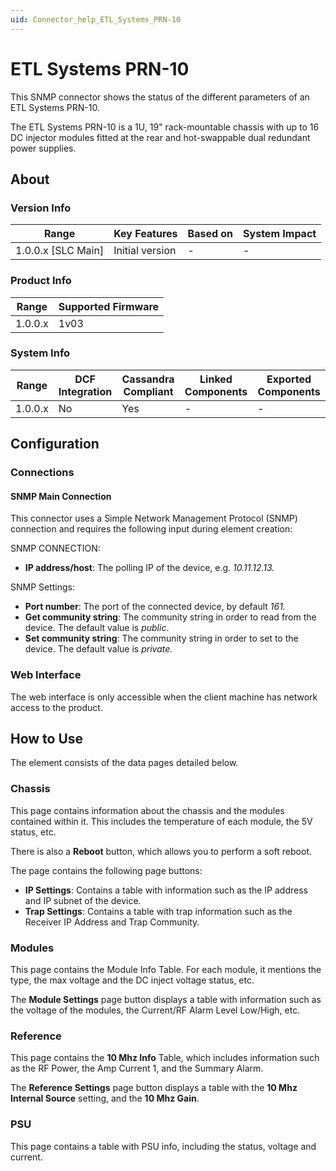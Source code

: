 ```yaml
---
uid: Connector_help_ETL_Systems_PRN-10
---
```


# ETL Systems PRN-10

This SNMP connector shows the status of the different parameters of an ETL Systems PRN-10.

The ETL Systems PRN-10 is a 1U, 19" rack-mountable chassis with up to 16 DC injector modules fitted at the rear and hot-swappable dual redundant power supplies.

## About

### Version Info

| Range                | Key Features     | Based on     | System Impact     |
|----------------------|------------------|--------------|-------------------|
| 1.0.0.x \[SLC Main\] | Initial version  | \-           | \-                |

### Product Info

| Range     | Supported Firmware     |
|-----------|------------------------|
| 1.0.0.x   | 1v03                   |

### System Info

| Range     | DCF Integration     | Cassandra Compliant     | Linked Components     | Exported Components     |
|-----------|---------------------|-------------------------|-----------------------|-------------------------|
| 1.0.0.x   | No                  | Yes                     | \-                    | \-                      |

## Configuration

### Connections

#### SNMP Main Connection

This connector uses a Simple Network Management Protocol (SNMP) connection and requires the following input during element creation:

SNMP CONNECTION:

- **IP address/host**: The polling IP of the device, e.g. *10.11.12.13.*

SNMP Settings:

- **Port number**: The port of the connected device, by default *161.*
- **Get community string**: The community string in order to read from the device. The default value is *public*.
- **Set community string**: The community string in order to set to the device. The default value is *private.*

### Web Interface

The web interface is only accessible when the client machine has network access to the product.

## How to Use

The element consists of the data pages detailed below.

### Chassis

This page contains information about the chassis and the modules contained within it. This includes the temperature of each module, the 5V status, etc.

There is also a **Reboot** button, which allows you to perform a soft reboot.

The page contains the following page buttons:

- **IP Settings**: Contains a table with information such as the IP address and IP subnet of the device.
- **Trap Settings**: Contains a table with trap information such as the Receiver IP Address and Trap Community.

### Modules

This page contains the Module Info Table. For each module, it mentions the type, the max voltage and the DC inject voltage status, etc.

The **Module Settings** page button displays a table with information such as the voltage of the modules, the Current/RF Alarm Level Low/High, etc.

### Reference

This page contains the **10 Mhz Info** Table, which includes information such as the RF Power, the Amp Current 1, and the Summary Alarm.

The **Reference Settings** page button displays a table with the **10 Mhz Internal Source** setting, and the **10 Mhz Gain**.

### PSU

This page contains a table with PSU info, including the status, voltage and current.
